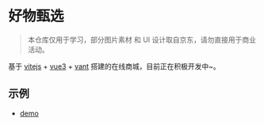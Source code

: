 # 好物甄选

> 本仓库仅用于学习，部分图片素材 和 UI 设计取自京东，请勿直接用于商业活动。

基于 [vitejs][vitejs] + [vue3][vue-next] + [vant][vant] 搭建的在线商城，目前正在积极开发中~。

## 示例

- [demo](https://haowu.h5.zhengxs.cn/)

[vitejs]: https://github.com/vitejs/vite
[vue-next]: https://v3.vuejs.org/
[vant]: https://vant-contrib.gitee.io/vant/#/zh-CN/
